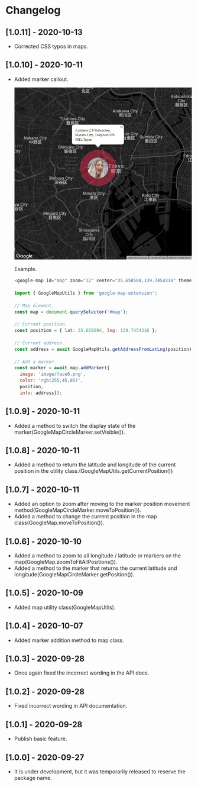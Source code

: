 # Changelog

## [1.0.11] - 2020-10-13

- Corrected CSS typos in maps.

## [1.0.10] - 2020-10-11

- Added marker callout.

    ![marker-balloon.png](https://raw.githubusercontent.com/takuya-motoshima/google-map-extension/master/screencap/marker-balloon.png)

    Example.  

    ```js
    <google-map id="map" zoom="12" center="35.658584,139.7454316" theme="dark"></google-map>

    import { GoogleMapUtils } from 'google-map-extension';

    // Map element.
    const map = document.querySelector('#map');

    // Current position.
    const position = { lat: 35.658584, lng: 139.7454316 };

    // Current address.
    const address = await GoogleMapUtils.getAddressFromLatLng(position);

    // Add a marker.
    const marker = await map.addMarker({
      image: 'image/face6.png',
      color: 'rgb(255,45,85)',
      position,
      info: address});
    ```

## [1.0.9] - 2020-10-11

- Added a method to switch the display state of the marker(GoogleMapCircleMarker.setVisible()).

## [1.0.8] - 2020-10-11

- Added a method to return the latitude and longitude of the current position in the utility class.(GoogleMapUtils.getCurrentPosition())

## [1.0.7] - 2020-10-11

- Added an option to zoom after moving to the marker position movement method(GoogleMapCircleMarker.moveToPosition()).
- Added a method to change the current position in the map class(GoogleMap.moveToPosition()).

## [1.0.6] - 2020-10-10

- Added a method to zoom to all longitude / latitude or markers on the map(GoogleMap.zoomToFitAllPositions()).
- Added a method to the marker that returns the current latitude and longitude(GoogleMapCircleMarker.getPosition()).

## [1.0.5] - 2020-10-09

- Added map utility class(GoogleMapUtils).

## [1.0.4] - 2020-10-07

- Added marker addition method to map class.

## [1.0.3] - 2020-09-28

- Once again fixed the incorrect wording in the API docs.

## [1.0.2] - 2020-09-28

- Fixed incorrect wording in API documentation.

## [1.0.1] - 2020-09-28

- Publish basic feature.

## [1.0.0] - 2020-09-27

- It is under development, but it was temporarily released to reserve the package name.